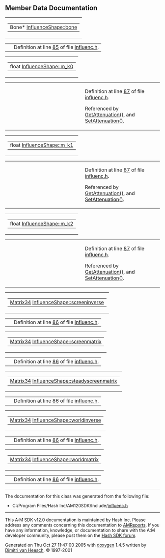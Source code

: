 ## Member Data Documentation

<span id="a57fc812a9521b8c0ede9a2724351a55" class="anchor"></span>

<table class="mdTable" data-cellpadding="2" data-cellspacing="0">
<colgroup>
<col style="width: 100%" />
</colgroup>
<tbody>
<tr>
<td class="mdRow"><table data-cellpadding="0" data-cellspacing="0" data-border="0">
<tbody>
<tr>
<td class="md" data-nowrap="" data-valign="top">Bone* <a href="classInfluenceShape.md#a57fc812a9521b8c0ede9a2724351a55" class="el">InfluenceShape::bone</a></td>
</tr>
</tbody>
</table></td>
</tr>
</tbody>
</table>

|  |  |
|----|----|
|   | Definition at line <a href="influenc_8h-source.md#l00085" class="el">85</a> of file <a href="influenc_8h-source.md" class="el">influenc.h</a>. |

<span id="7a1a343404f3fab290d884351454c3b9" class="anchor"></span>

<table class="mdTable" data-cellpadding="2" data-cellspacing="0">
<colgroup>
<col style="width: 100%" />
</colgroup>
<tbody>
<tr>
<td class="mdRow"><table data-cellpadding="0" data-cellspacing="0" data-border="0">
<tbody>
<tr>
<td class="md" data-nowrap="" data-valign="top">float <a href="classInfluenceShape.md#7a1a343404f3fab290d884351454c3b9" class="el">InfluenceShape::m_k0</a></td>
</tr>
</tbody>
</table></td>
</tr>
</tbody>
</table>

<table data-cellspacing="5" data-cellpadding="0" data-border="0">
<colgroup>
<col style="width: 50%" />
<col style="width: 50%" />
</colgroup>
<tbody>
<tr>
<td> </td>
<td><p>Definition at line <a href="influenc_8h-source.md#l00087" class="el">87</a> of file <a href="influenc_8h-source.md" class="el">influenc.h</a>.</p>
<p>Referenced by <a href="influenc_8h-source.md#l00095" class="el">GetAttenuation()</a>, and <a href="influenc_8h-source.md#l00103" class="el">SetAttenuation()</a>.</p></td>
</tr>
</tbody>
</table>

<span id="7d5e2f9ec5ee7c5f0fe731f5d737905f" class="anchor"></span>

<table class="mdTable" data-cellpadding="2" data-cellspacing="0">
<colgroup>
<col style="width: 100%" />
</colgroup>
<tbody>
<tr>
<td class="mdRow"><table data-cellpadding="0" data-cellspacing="0" data-border="0">
<tbody>
<tr>
<td class="md" data-nowrap="" data-valign="top">float <a href="classInfluenceShape.md#7d5e2f9ec5ee7c5f0fe731f5d737905f" class="el">InfluenceShape::m_k1</a></td>
</tr>
</tbody>
</table></td>
</tr>
</tbody>
</table>

<table data-cellspacing="5" data-cellpadding="0" data-border="0">
<colgroup>
<col style="width: 50%" />
<col style="width: 50%" />
</colgroup>
<tbody>
<tr>
<td> </td>
<td><p>Definition at line <a href="influenc_8h-source.md#l00087" class="el">87</a> of file <a href="influenc_8h-source.md" class="el">influenc.h</a>.</p>
<p>Referenced by <a href="influenc_8h-source.md#l00095" class="el">GetAttenuation()</a>, and <a href="influenc_8h-source.md#l00103" class="el">SetAttenuation()</a>.</p></td>
</tr>
</tbody>
</table>

<span id="b33ad3849b8bb8ef848fcfc75ea143e6" class="anchor"></span>

<table class="mdTable" data-cellpadding="2" data-cellspacing="0">
<colgroup>
<col style="width: 100%" />
</colgroup>
<tbody>
<tr>
<td class="mdRow"><table data-cellpadding="0" data-cellspacing="0" data-border="0">
<tbody>
<tr>
<td class="md" data-nowrap="" data-valign="top">float <a href="classInfluenceShape.md#b33ad3849b8bb8ef848fcfc75ea143e6" class="el">InfluenceShape::m_k2</a></td>
</tr>
</tbody>
</table></td>
</tr>
</tbody>
</table>

<table data-cellspacing="5" data-cellpadding="0" data-border="0">
<colgroup>
<col style="width: 50%" />
<col style="width: 50%" />
</colgroup>
<tbody>
<tr>
<td> </td>
<td><p>Definition at line <a href="influenc_8h-source.md#l00087" class="el">87</a> of file <a href="influenc_8h-source.md" class="el">influenc.h</a>.</p>
<p>Referenced by <a href="influenc_8h-source.md#l00095" class="el">GetAttenuation()</a>, and <a href="influenc_8h-source.md#l00103" class="el">SetAttenuation()</a>.</p></td>
</tr>
</tbody>
</table>

<span id="ba7a4b02666c3118a86ddb75ecb809e2" class="anchor"></span>

<table class="mdTable" data-cellpadding="2" data-cellspacing="0">
<colgroup>
<col style="width: 100%" />
</colgroup>
<tbody>
<tr>
<td class="mdRow"><table data-cellpadding="0" data-cellspacing="0" data-border="0">
<tbody>
<tr>
<td class="md" data-nowrap="" data-valign="top"><a href="classMatrix34.md" class="el">Matrix34</a> <a href="classInfluenceShape.md#ba7a4b02666c3118a86ddb75ecb809e2" class="el">InfluenceShape::screeninverse</a></td>
</tr>
</tbody>
</table></td>
</tr>
</tbody>
</table>

|  |  |
|----|----|
|   | Definition at line <a href="influenc_8h-source.md#l00086" class="el">86</a> of file <a href="influenc_8h-source.md" class="el">influenc.h</a>. |

<span id="a5ee57887ab68b45e635e12623ba1432" class="anchor"></span>

<table class="mdTable" data-cellpadding="2" data-cellspacing="0">
<colgroup>
<col style="width: 100%" />
</colgroup>
<tbody>
<tr>
<td class="mdRow"><table data-cellpadding="0" data-cellspacing="0" data-border="0">
<tbody>
<tr>
<td class="md" data-nowrap="" data-valign="top"><a href="classMatrix34.md" class="el">Matrix34</a> <a href="classInfluenceShape.md#a5ee57887ab68b45e635e12623ba1432" class="el">InfluenceShape::screenmatrix</a></td>
</tr>
</tbody>
</table></td>
</tr>
</tbody>
</table>

|  |  |
|----|----|
|   | Definition at line <a href="influenc_8h-source.md#l00086" class="el">86</a> of file <a href="influenc_8h-source.md" class="el">influenc.h</a>. |

<span id="44eb61281bf6a480ec9aeb4bb182bc52" class="anchor"></span>

<table class="mdTable" data-cellpadding="2" data-cellspacing="0">
<colgroup>
<col style="width: 100%" />
</colgroup>
<tbody>
<tr>
<td class="mdRow"><table data-cellpadding="0" data-cellspacing="0" data-border="0">
<tbody>
<tr>
<td class="md" data-nowrap="" data-valign="top"><a href="classMatrix34.md" class="el">Matrix34</a> <a href="classInfluenceShape.md#44eb61281bf6a480ec9aeb4bb182bc52" class="el">InfluenceShape::steadyscreenmatrix</a></td>
</tr>
</tbody>
</table></td>
</tr>
</tbody>
</table>

|  |  |
|----|----|
|   | Definition at line <a href="influenc_8h-source.md#l00086" class="el">86</a> of file <a href="influenc_8h-source.md" class="el">influenc.h</a>. |

<span id="e63ec5cd1c3a74c36c45f4c1e2524ae6" class="anchor"></span>

<table class="mdTable" data-cellpadding="2" data-cellspacing="0">
<colgroup>
<col style="width: 100%" />
</colgroup>
<tbody>
<tr>
<td class="mdRow"><table data-cellpadding="0" data-cellspacing="0" data-border="0">
<tbody>
<tr>
<td class="md" data-nowrap="" data-valign="top"><a href="classMatrix34.md" class="el">Matrix34</a> <a href="classInfluenceShape.md#e63ec5cd1c3a74c36c45f4c1e2524ae6" class="el">InfluenceShape::worldinverse</a></td>
</tr>
</tbody>
</table></td>
</tr>
</tbody>
</table>

|  |  |
|----|----|
|   | Definition at line <a href="influenc_8h-source.md#l00086" class="el">86</a> of file <a href="influenc_8h-source.md" class="el">influenc.h</a>. |

<span id="c566097eca4afce9fbc6163180f328eb" class="anchor"></span>

<table class="mdTable" data-cellpadding="2" data-cellspacing="0">
<colgroup>
<col style="width: 100%" />
</colgroup>
<tbody>
<tr>
<td class="mdRow"><table data-cellpadding="0" data-cellspacing="0" data-border="0">
<tbody>
<tr>
<td class="md" data-nowrap="" data-valign="top"><a href="classMatrix34.md" class="el">Matrix34</a> <a href="classInfluenceShape.md#c566097eca4afce9fbc6163180f328eb" class="el">InfluenceShape::worldmatrix</a></td>
</tr>
</tbody>
</table></td>
</tr>
</tbody>
</table>

|  |  |
|----|----|
|   | Definition at line <a href="influenc_8h-source.md#l00086" class="el">86</a> of file <a href="influenc_8h-source.md" class="el">influenc.h</a>. |

------------------------------------------------------------------------

The documentation for this class was generated from the following file:

- C:/Program Files/Hash Inc/AM120SDK/Include/<a href="influenc_8h-source.md" class="el">influenc.h</a>

------------------------------------------------------------------------

<span class="small">This A:M SDK v12.0 documentation is maintained by Hash Inc. Please address any comments concerning this documentation to [AMReports](http://www.hash.com/reports). If you have any information, knowledge, or documentation to share with the A:M developer community, please post them on the [Hash SDK forum](http://www.hash.com/forums/index.php?showforum=11).</span>

Generated on Thu Oct 27 11:47:00 2005 with [<span class="image placeholder" original-image-src="doxygen.png" original-image-title="" height="45" width="100" align="middle" border="0">doxygen</span>](http://www.doxygen.org/index.html) 1.4.5 written by [Dimitri van Heesch](mailto:dimitri@stack.nl), © 1997-2001
